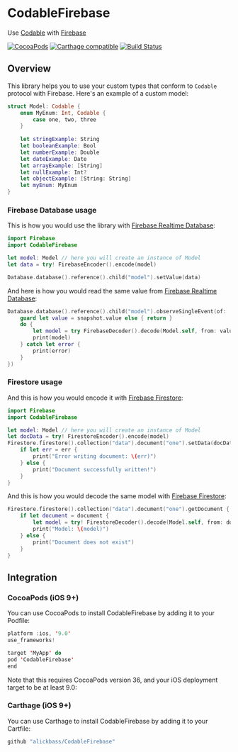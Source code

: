 # CodableFirebase
Use [Codable](https://developer.apple.com/documentation/swift/codable) with [Firebase](https://firebase.google.com)

[![CocoaPods](https://img.shields.io/cocoapods/p/CodableFirebase.svg)]()
[![Carthage compatible](https://img.shields.io/badge/Carthage-compatible-4BC51D.svg?style=flat)](https://github.com/Carthage/Carthage) 
[![Build Status](https://travis-ci.org/alickbass/CodableFirebase.svg?branch=master)](https://travis-ci.org/alickbass/CodableFirebase)

## Overview

This library helps you to use your custom types that conform to `Codable` protocol with Firebase. Here's an example of a custom model:

```swift
struct Model: Codable {
    enum MyEnum: Int, Codable {
        case one, two, three
    }
    
    let stringExample: String
    let booleanExample: Bool
    let numberExample: Double
    let dateExample: Date
    let arrayExample: [String]
    let nullExample: Int?
    let objectExample: [String: String]
    let myEnum: MyEnum
}
```

### Firebase Database usage

This is how you would use the library with [Firebase Realtime Database](https://firebase.google.com/products/realtime-database/):

```swift
import Firebase
import CodableFirebase

let model: Model // here you will create an instance of Model
let data = try! FirebaseEncoder().encode(model)

Database.database().reference().child("model").setValue(data)
```

And here is how you would read the same value from [Firebase Realtime Database](https://firebase.google.com/products/realtime-database/):

```swift
Database.database().reference().child("model").observeSingleEvent(of: .value, with: { (snapshot) in
    guard let value = snapshot.value else { return }
    do {
        let model = try FirebaseDecoder().decode(Model.self, from: value)
        print(model)
    } catch let error {
        print(error)
    }
})
```

### Firestore usage

And this is how you would encode it with [Firebase Firestore](https://firebase.google.com/products/firestore/):

```swift
import Firebase
import CodableFirebase

let model: Model // here you will create an instance of Model
let docData = try! FirestoreEncoder().encode(model)
Firestore.firestore().collection("data").document("one").setData(docData) { err in
    if let err = err {
        print("Error writing document: \(err)")
    } else {
        print("Document successfully written!")
    }
}
```

And this is how you would decode the same model with [Firebase Firestore](https://firebase.google.com/products/firestore/):

```swift
Firestore.firestore().collection("data").document("one").getDocument { (document, error) in
    if let document = document {
        let model = try! FirestoreDecoder().decode(Model.self, from: document.data())
        print("Model: \(model)")
    } else {
        print("Document does not exist")
    }
}
```

## Integration

### CocoaPods (iOS 9+)

You can use CocoaPods to install CodableFirebase by adding it to your Podfile:

```swift
platform :ios, '9.0'
use_frameworks!

target 'MyApp' do
pod 'CodableFirebase'
end
```

Note that this requires CocoaPods version 36, and your iOS deployment target to be at least 9.0:

### Carthage (iOS 9+)

You can use Carthage to install CodableFirebase by adding it to your Cartfile:

```swift
github "alickbass/CodableFirebase"
```
